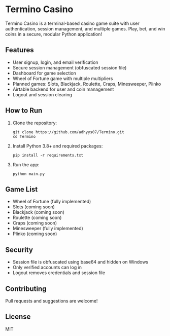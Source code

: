 # Termino Casino

Termino Casino is a terminal-based casino game suite with user authentication, session management, and multiple games. Play, bet, and win coins in a secure, modular Python application!

## Features
- User signup, login, and email verification
- Secure session management (obfuscated session file)
- Dashboard for game selection
- Wheel of Fortune game with multiple multipliers
- Planned games: Slots, Blackjack, Roulette, Craps, Minesweeper, Plinko
- Airtable backend for user and coin management
- Logout and session clearing

## How to Run
1. Clone the repository:
   ```
   git clone https://github.com/adhyys07/Termino.git
   cd Termino
   ```
2. Install Python 3.8+ and required packages:
   ```
   pip install -r requirements.txt
   ```
3. Run the app: 
   ```
   python main.py
   ```

## Game List
- Wheel of Fortune (fully implemented)
- Slots (coming soon)
- Blackjack (coming soon)
- Roulette (coming soon)
- Craps (coming soon)
- Minesweeper (fully implemented)
- Plinko (coming soon)

## Security
- Session file is obfuscated using base64 and hidden on Windows
- Only verified accounts can log in
- Logout removes credentials and session file

## Contributing
Pull requests and suggestions are welcome!

## License
MIT
